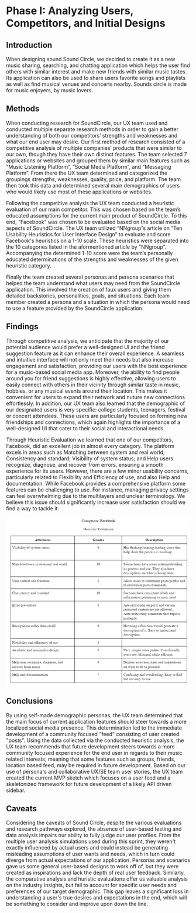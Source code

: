 # Phase I: Analyzing Users, Competitors, and Initial Designs

## Introduction

When designing sound Sound Circle, we decided to create it as a new music sharing, searching, and chatting application which helps the user find others with similar interest and make new friends with similar music tastes. Its application can also be used to share users favorite songs and playlists as well as find musical venues and concerts nearby. Sounds circle is made for music enjoyers, by music lovers.

## Methods
When conducting research for SoundCircle, our UX team used and conducted multiple separate research methods in order to gain a better understanding of both our competitors’ strengths and weaknesses and what our end user may desire. Our first method of research consisted of a competitive analysis of multiple companies’ products that were similar to our own, though they have their own distinct features. The team selected 7 applications or websites and grouped them by similar main features such as “Music Listening Platform”, “Social Media Platform”, and “Messaging Platform”. From there the UX team determined and categorized the groupings strengths, weaknesses, quality, price, and platform. The team then took this data and determined several main demographics of users who would likely use most of these applications or websites.

Following the competitive analysis the UX team conducted a heuristic evaluation of our main competitor. This was chosen based on the team’s educated assumptions for the current main product of SoundCircle. To this end, “Facebook” was chosen to be evaluated based on the social media aspects of SoundCircle. The UX team utilized “NNgroup”s article on “Ten Usability Heuristics for User Interface Design” to evaluate and score Facebook's heuristics on a 1-10 scale. These heuristics were separated into the 10 categories listed in the aformentioned article by "NNgroup". Accompanying the determined 1-10 score were the team’s personally educated determinations of the strengths and weaknesses of the given heuristic category.

Finally the team created several personas and persona scenarios that helped the team understand what users may need from the SoundCircle application. This involved the creation of faux users and giving them detailed backstories, personalities, goals, and situations. Each team member created a persona and a situation in which the persona would need to use a feature provided by the SoundCircle application.

## Findings

Through competitive analysis, we anticipate that the majority of our potential audience would prefer a well-designed UI and the friend suggestion feature as it can enhance their overall experience. A seamless and intuitive interface will not only meet their needs but also increase engagement and satisfaction, providing our users with the best experience for a music-based social media app. Moreover, the ability to find people around you for friend suggestions is highly effective, allowing users to easily connect with others in their vicinity through similar taste in music, hobbies, or any musical events around their location. This makes it convenient for users to expand their network and nuture new connections effortlessly.
In addition, our UX team also learned that the demographic of our designated users is very specific: college students, teenagers, festival or concert attendees. These users are particularly focused on forming new friendships and connections, which again highlights the importance of a well-designed UI that cater to their social and interactional needs.

Through Heuristic Evaluation we learned that one of our competitors, Facebook, did an excellent job in almost every category. The platform excels in areas such as Matching between system and real world; Consistency and standard; Visibility of system status; and Help users recognize, diagnose, and recover from errors, ensuring a smooth experience for its users. However, there are a few minor usability concerns, particularly related to Flexibility and Efficiency of use, and also Help and documentation. While Facebook provides a comprehensive platform some features can be challenging to use. For instance, managing privacy settings can feel overwhelming due to the multilayers and unclear terminology. We believe this issue should significantly increase user satisfaction should we find a way to tackle it.

![alt text](<PHASE1 FINDINGS.png>)

## Conclusions

By using self-made demographic personas, the UX team determined that the main focus of current application features should steer towards a more localized social media presence. This determination led to the immediate development of a community focused "feed" consisting of user created "posts". Using the data collected via the conducted heuristic analysis, the UX team recommends that future development steers towards a more community focused experience for the end user in regards to their music related interests; meaning that some features such as groups, friends, location based feed, may be required in future development. Based on our use of persona's and collaborative UX/SE team user stories, the UX team created the current MVP sketch which focuses on a user feed and a skeletonized framework for future development of a likely API driven sidebar.

## Caveats

Considering the caveats of Sound Circle, despite the various evaluations and research pathways explored, the absence of user-based testing and data analysis impairs our ability to fully judge our user profiles. From the multiple user analysis simulations used during this sprint, they weren't exactly influenced by actual users and could instead be generating misleading assumptions of user wants and needs, which in turn could diverge from actual expectations of our application. Personas and scenarios gave us some general user-based designs to work off of, but they were created as inspirations and lack the depth of real user feedback. Similarly, the comparative analysis and huristic evaluations offer us valuable analysis on the industry insights, but fail to account for specific user needs and preferences of our target demographic. This gap leaves a significant loss in understanding a user's true desires and expectations in the end, which will be something to consider and improve upon down the line.
